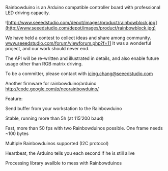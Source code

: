 Rainbowduino is an Arduino compatible controller board with professional LED driving capacity.

![http://www.seeedstudio.com/depot/images/product/rainbowblock.jpg](http://www.seeedstudio.com/depot/images/product/rainbowblock.jpg)

We have held a contest to collect ideas and share among community. www.seeedstudio.com/forum/viewforum.php?f=11 It was a wonderful project, and our work should never end.

The API will be re-written and illustrated in details, and also enable future usage other than RGB matrix driving.

To be a committer, please contact with icing.chang@seeedstudio.com


Another firmware for rainbowduino/arduino http://code.google.com/p/neorainbowduino/

Feature:


Send buffer from your workstation to the Rainbowduino

Stable, running more than 5h (at 115’200 baud)

Fast, more than 50 fps with two Rainbowduinos possible. One frame needs ~100 bytes

Multiple Rainbowduinos supported (I2C protocol)

Heartbeat, the Arduino tells you each second if he is still alive

Processing library availble to mess with Rainbowduinos